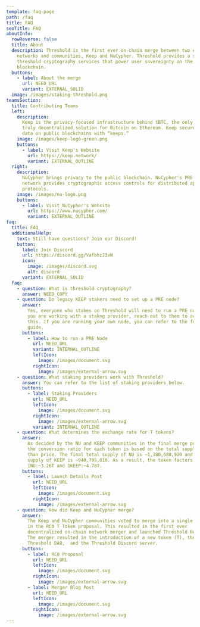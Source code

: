 ```yaml
---
template: faq-page
path: /faq
title: FAQ
seoTitle: FAQ
aboutInfo:
  rowReverse: false
  title: About
  description: Threshold is the first ever on-chain merge between two existing
    networks and communities, Keep and NuCypher. Threshold provides a suite of
    threshold cryptography services that power user sovereignty on the
    blockchain.
  buttons:
    - label: About the merge
      url: NEED_URL
      variant: EXTERNAL_SOLID
  image: /images/staking-threshold.png
teamsSection:
  title: Contributing Teams
  left:
    description:
      Keep is the privacy-focused infrastructure behind tBTC, the only
      truly decentralized solution for Bitcoin on Ethereum. Keep secures private
      data on public blockchains with “keeps.”
    image: /images/keep-logo-green.png
    buttons:
      - label: Visit Keep's Website
        url: https://keep.network/
        variant: EXTERNAL_OUTLINE
  right:
    description:
      NuCypher brings privacy to the public blockchain. NuCypher's PRE
      network provides cryptographic access controls for distributed apps and
      protocols.
    image: /images/nu-logo.png
    buttons:
      - label: Visit NuCypher's Website
        url: https://www.nucypher.com/
        variant: EXTERNAL_OUTLINE
faq:
  title: FAQ
  additionalHelp:
    text: Still have questions? Join our Discord!
    button:
      label: Join Discord
      url: https://discord.gg/VafbhzJ3vW
      icon:
        image: /images/discord.svg
        alt: discord
      variant: EXTERNAL_SOLID
  faq:
    - question: What is threshold cryptography?
      answer: NEED_COPY
    - question: Do legacy KEEP stakers need to set up a PRE node?
      answer:
        Yes, everyone who stakes on Threshold will need to run a PRE node. If
        you are working with a stakng provider, reach out to them to accomplish
        this. If you are running your own node, you can refer to the following
        guide.
      buttons:
        - label: How to run a PRE Node
          url: NEED_URL
          variant: INTERNAL_OUTLINE
          leftIcon:
            image: /images/document.svg
          rightIcon:
            image: /images/external-arrow.svg
    - question: What staking providers work with Threshold?
      answer: You can refer to the list of staking providers below.
      buttons:
        - label: Staking Providers
          url: NEED_URL
          leftIcon:
            image: /images/document.svg
          rightIcon:
            image: /images/external-arrow.svg
          variant: INTERNAL_OUTLINE
    - question: What determines the exchange rate for T tokens?
      answer:
        As decided by the NU and KEEP communities in the final merge proposal,
        the conversion ratio for each token is based on the total supply rather
        than price. The final total supply of NU is ~1,380,688,920 and the total
        supply of KEEP is ~940,795,010. As a result, the token factors are
        1NU:~3.26T and 1KEEP:~4.78T.
      buttons:
        - label: Launch Details Post
          url: NEED_URL
          leftIcon:
            image: /images/document.svg
          rightIcon:
            image: /images/external-arrow.svg
    - question: How did Keep and NuCypher merge?
      answer:
        The Keep and NuCypher communities voted to merge into a single network
        in the RC0 T Token proposal. This resulted in the first ever
        decentralized on-chain network merger and launched Threshold Network.
        The merger resulted in the introduction of a new token (T), the
        Threshold DAO,  and the Threshold Discord server.
      buttons:
        - label: RC0 Proposal
          url: NEED_URL
          leftIcon:
            image: /images/document.svg
          rightIcon:
            image: /images/external-arrow.svg
        - label: Merger Blog Post
          url: NEED_URL
          leftIcon:
            image: /images/document.svg
          rightIcon:
            image: /images/external-arrow.svg
---
```

